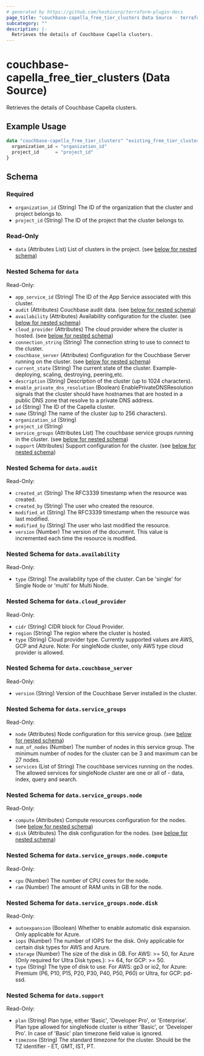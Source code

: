 ```yaml
---
# generated by https://github.com/hashicorp/terraform-plugin-docs
page_title: "couchbase-capella_free_tier_clusters Data Source - terraform-provider-couchbase-capella"
subcategory: ""
description: |-
  Retrieves the details of Couchbase Capella clusters.
---
```


# couchbase-capella_free_tier_clusters (Data Source)

Retrieves the details of Couchbase Capella clusters.

## Example Usage

```terraform
data "couchbase-capella_free_tier_clusters" "existing_free_tier_clusters" {
  organization_id = "organization_id"
  project_id      = "project_id"
}
```

<!-- schema generated by tfplugindocs -->
## Schema

### Required

- `organization_id` (String) The ID of the organization that the cluster and project belongs to.
- `project_id` (String) The ID of the project that the cluster belongs to.

### Read-Only

- `data` (Attributes List) List of clusters in the project. (see [below for nested schema](#nestedatt--data))

<a id="nestedatt--data"></a>
### Nested Schema for `data`

Read-Only:

- `app_service_id` (String) The ID of the App Service associated with this cluster.
- `audit` (Attributes) Couchbase audit data. (see [below for nested schema](#nestedatt--data--audit))
- `availability` (Attributes) Availability configuration for the cluster. (see [below for nested schema](#nestedatt--data--availability))
- `cloud_provider` (Attributes) The cloud provider where the cluster is hosted. (see [below for nested schema](#nestedatt--data--cloud_provider))
- `connection_string` (String) The connection string to use to connect to the cluster.
- `couchbase_server` (Attributes) Configuration for the Couchbase Server running on the cluster. (see [below for nested schema](#nestedatt--data--couchbase_server))
- `current_state` (String) The current state of the cluster. Example- deploying, scaling, destroying, peering,etc.
- `description` (String) Description of the cluster (up to 1024 characters).
- `enable_private_dns_resolution` (Boolean) EnablePrivateDNSResolution signals that the cluster should have hostnames that are hosted in a public DNS zone that resolve to a private DNS address.
- `id` (String) The ID of the Capella cluster.
- `name` (String) The name of the cluster (up to 256 characters).
- `organization_id` (String)
- `project_id` (String)
- `service_groups` (Attributes List) The couchbase service groups running in the cluster. (see [below for nested schema](#nestedatt--data--service_groups))
- `support` (Attributes) Support configuration for the cluster. (see [below for nested schema](#nestedatt--data--support))

<a id="nestedatt--data--audit"></a>
### Nested Schema for `data.audit`

Read-Only:

- `created_at` (String) The RFC3339 timestamp when the resource was created.
- `created_by` (String) The user who created the resource.
- `modified_at` (String) The RFC3339 timestamp when the resource was last modified.
- `modified_by` (String) The user who last modified the resource.
- `version` (Number) The version of the document. This value is incremented each time the resource is modified.


<a id="nestedatt--data--availability"></a>
### Nested Schema for `data.availability`

Read-Only:

- `type` (String) The availability type of the cluster. Can be 'single' for Single Node or 'multi' for Multi Node.


<a id="nestedatt--data--cloud_provider"></a>
### Nested Schema for `data.cloud_provider`

Read-Only:

- `cidr` (String) CIDR block for Cloud Provider.
- `region` (String) The region where the cluster is hosted.
- `type` (String) Cloud provider type. Currently supported values are AWS, GCP and Azure. Note: For singleNode cluster, only AWS type cloud provider is allowed.


<a id="nestedatt--data--couchbase_server"></a>
### Nested Schema for `data.couchbase_server`

Read-Only:

- `version` (String) Version of the Couchbase Server installed in the cluster.


<a id="nestedatt--data--service_groups"></a>
### Nested Schema for `data.service_groups`

Read-Only:

- `node` (Attributes) Node configuration for this service group. (see [below for nested schema](#nestedatt--data--service_groups--node))
- `num_of_nodes` (Number) The number of nodes in this service group. The minimum number of nodes for the cluster can be 3 and maximum can be 27 nodes.
- `services` (List of String) The couchbase services running on the nodes. The allowed services for singleNode cluster are one or all of - data, index, query and search.

<a id="nestedatt--data--service_groups--node"></a>
### Nested Schema for `data.service_groups.node`

Read-Only:

- `compute` (Attributes) Compute resources configuration for the nodes. (see [below for nested schema](#nestedatt--data--service_groups--node--compute))
- `disk` (Attributes) The disk configuration for the nodes. (see [below for nested schema](#nestedatt--data--service_groups--node--disk))

<a id="nestedatt--data--service_groups--node--compute"></a>
### Nested Schema for `data.service_groups.node.compute`

Read-Only:

- `cpu` (Number) The number of CPU cores for the node.
- `ram` (Number) The amount of RAM units in GB for the node.


<a id="nestedatt--data--service_groups--node--disk"></a>
### Nested Schema for `data.service_groups.node.disk`

Read-Only:

- `autoexpansion` (Boolean) Whether to enable automatic disk expansion. Only applicable for Azure.
- `iops` (Number) The number of IOPS for the disk. Only applicable for certain disk types for AWS and Azure.
- `storage` (Number) The size of the disk in GB. For AWS: >= 50, for Azure (Only required for Ultra Disk types.): >= 64, for GCP: >= 50.
- `type` (String) The type of disk to use. For AWS: gp3 or io2, for Azure: Premium (P6, P10, P15, P20, P30, P40, P50, P60) or Ultra, for GCP: pd-ssd.




<a id="nestedatt--data--support"></a>
### Nested Schema for `data.support`

Read-Only:

- `plan` (String) Plan type, either 'Basic', 'Developer Pro', or 'Enterprise'. Plan type allowed for singleNode cluster is either 'Basic', or 'Developer Pro'. In case of 'Basic' plan timezone field value is ignored.
- `timezone` (String) The standard timezone for the cluster. Should be the TZ identifier - ET, GMT, IST, PT.
